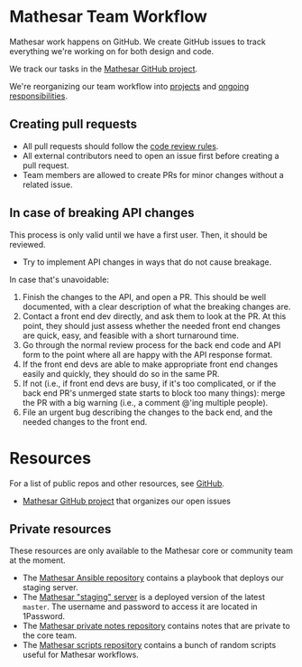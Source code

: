# Mathesar Team Workflow

Mathesar work happens on GitHub. We create GitHub issues to track everything we're working on for both design and code.

We track our tasks in the [Mathesar GitHub project](https://github.com/orgs/mathesar-foundation/projects/1).

We're reorganizing our team workflow into [projects](/projects) and [ongoing responsibilities](/team/responsibilities).

## Creating pull requests

- All pull requests should follow the [code review rules](/engineering/code-review).
- All external contributors need to open an issue first before creating a pull request.
- Team members are allowed to create PRs for minor changes without a related issue.

## In case of breaking API changes
This process is only valid until we have a first user.  Then, it should be reviewed.

- Try to implement API changes in ways that do not cause breakage.

In case that's unavoidable:

1. Finish the changes to the API, and open a PR.  This should be well documented, with a clear description of what the breaking changes are.
2. Contact a front end dev directly, and ask them to look at the PR.  At this point, they should just assess whether the needed front end changes are quick, easy, and feasible with a short turnaround time.
3. Go through the normal review process for the back end code and API form to the point where all are happy with the API response format.
4. If the front end devs are able to make appropriate front end changes easily and quickly, they should do so in the same PR.
5. If not (i.e., if front end devs are busy, if it's too complicated, or if the back end PR's unmerged state starts to block too many things): merge the PR with a big warning (i.e., a comment @'ing multiple people).
6. File an urgent bug describing the changes to the back end, and the needed changes to the front end.


# Resources
For a list of public repos and other resources, see [GitHub](/community/github).

- [Mathesar GitHub project](https://github.com/orgs/mathesar-foundation/projects/1) that organizes our open issues

## Private resources

These resources are only available to the Mathesar core or community team at the moment.

- The [Mathesar Ansible repository](https://github.com/mathesar-foundation/mathesar-ansible) contains a playbook that deploys our staging server.
- The [Mathesar "staging" server](https://staging.mathesar.org/) is a deployed version of the latest `master`. The username and password to access it are located in 1Password.
- The [Mathesar private notes repository](https://github.com/mathesar-foundation/mathesar-private-notes) contains notes that are private to the core team.
- The [Mathesar scripts repository](https://github.com/mathesar-foundation/mathesar-scripts) contains a bunch of random scripts useful for Mathesar workflows.
